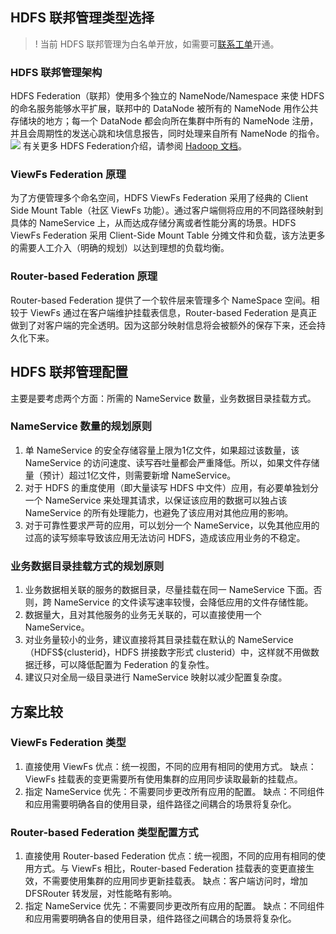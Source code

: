 ## HDFS 联邦管理类型选择
>! 当前 HDFS 联邦管理为白名单开放，如需要可[联系工单](https://console.cloud.tencent.com/workorder/category)开通。

### HDFS 联邦管理架构 
HDFS Federation（联邦）使用多个独立的 NameNode/Namespace 来使 HDFS 的命名服务能够水平扩展，联邦中的 DataNode 被所有的 NameNode 用作公共存储块的地方；每一个 DataNode 都会向所在集群中所有的 NameNode 注册，并且会周期性的发送心跳和块信息报告，同时处理来自所有 NameNode 的指令。
![](https://qcloudimg.tencent-cloud.cn/raw/34536f936f03aad90f38bbffee5ca65d.png)
有关更多 HDFS Federation介绍，请参阅 [Hadoop 文档](https://hadoop.apache.org/docs/stable/hadoop-project-dist/hadoop-hdfs/Federation.html)。

### ViewFs Federation 原理
为了方便管理多个命名空间，HDFS ViewFs Federation 采用了经典的 Client Side Mount Table（社区 ViewFs 功能）。通过客户端侧将应用的不同路径映射到具体的 NameService 上，从而达成存储分离或者性能分离的场景。HDFS ViewFs Federation 采用 Client-Side Mount Table 分摊文件和负载，该方法更多的需要人工介入（明确的规划）以达到理想的负载均衡。

### Router-based Federation 原理
Router-based Federation 提供了一个软件层来管理多个 NameSpace 空间。相较于 ViewFs 通过在客户端维护挂载表信息，Router-based Federation 是真正做到了对客户端的完全透明。因为这部分映射信息将会被额外的保存下来，还会持久化下来。

## HDFS 联邦管理配置
主要是要考虑两个方面：所需的 NameService 数量，业务数据目录挂载方式。

### NameService 数量的规划原则
1. 单 NameService 的安全存储容量上限为1亿文件，如果超过该数量，该 NameService 的访问速度、读写吞吐量都会严重降低。所以，如果文件存储量（预计）超过1亿文件，则需要新增 NameService。
2. 对于 HDFS 的重度使用（即大量读写 HDFS 中文件）应用，有必要单独划分一个 NameService 来处理其请求，以保证该应用的数据可以独占该 NameService 的所有处理能力，也避免了该应用对其他应用的影响。
3. 对于可靠性要求严苛的应用，可以划分一个 NameService，以免其他应用的过高的读写频率导致该应用无法访问 HDFS，造成该应用业务的不稳定。

### 业务数据目录挂载方式的规划原则
1. 业务数据相关联的服务的数据目录，尽量挂载在同一 NameService 下面。否则，跨 NameService 的文件读写速率较慢，会降低应用的文件存储性能。
2. 数据量大，且对其他服务的业务无关联的，可以直接使用一个 NameService。
3. 对业务量较小的业务，建议直接将其目录挂载在默认的 NameService（HDFS${clusterid}，HDFS 拼接数字形式 clusterid）中，这样就不用做数据迁移，可以降低配置为 Federation 的复杂性。
4. 建议只对全局一级目录进行 NameService 映射以减少配置复杂度。

## 方案比较

### ViewFs Federation 类型
1. 直接使用 ViewFs
优点：统一视图，不同的应用有相同的使用方式。
缺点：ViewFs 挂载表的变更需要所有使用集群的应用同步读取最新的挂载点。
2.	指定 NameService
优先：不需要同步更改所有应用的配置。
缺点：不同组件和应用需要明确各自的使用目录，组件路径之间耦合的场景将复杂化。

### Router-based Federation 类型配置方式
1.	直接使用 Router-based Federation
优点：统一视图，不同的应用有相同的使用方式。与 ViewFs 相比，Router-based Federation 挂载表的变更直接生效，不需要使用集群的应用同步更新挂载表。
缺点：客户端访问时，增加 DFSRouter 转发层，对性能略有影响。
2.	指定 NameService
优先：不需要同步更改所有应用的配置。
缺点：不同组件和应用需要明确各自的使用目录，组件路径之间耦合的场景将复杂化。

